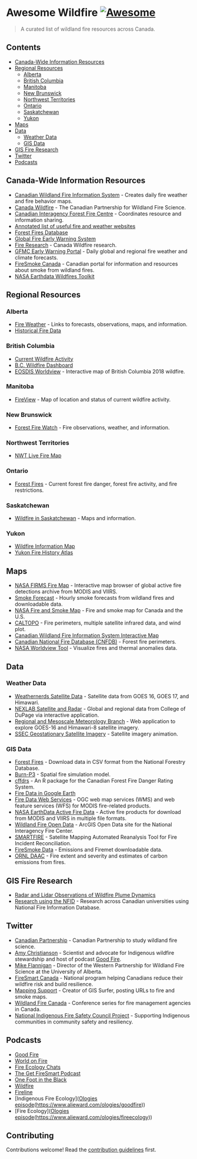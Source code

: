 # Awesome Wildfire [![Awesome](https://awesome.re/badge.svg)](https://awesome.re)

> A curated list of wildland fire resources across Canada.

## Contents

- [Canada-Wide Information Resources](#canada-wide-information-resources)
- [Regional Resources](#regional-resources)
  - [Alberta](#alberta)
  - [British Columbia](#british-columbia)
  - [Manitoba](#manitoba)
  - [New Brunswick](#new-brunswick)
  - [Northwest Territories](#northwest-territories)
  - [Ontario](#ontario)
  - [Saskatchewan](#saskatchewan)
  - [Yukon](#yukon)
- [Maps](#maps)
- [Data](#data)
  - [Weather Data](#weather-data)
  - [GIS Data](#gis-data)
- [GIS Fire Research](#gis-fire-research)
- [Twitter](#twitter)
- [Podcasts](#podcasts)

## Canada-Wide Information Resources

- [Canadian Wildland Fire Information System](https://cwfis.cfs.nrcan.gc.ca/home) - Creates daily fire weather and fire behavior maps.
- [Canada Wildfire](https://www.canadawildfire.org/) - The Canadian Partnership for Wildland Fire Science.
- [Canadian Interagency Forest Fire Centre](https://www.ciffc.ca/index.php/) - Coordinates resource and information sharing.
- [Annotated list of useful fire and weather websites](https://73c61686-1630-4745-842c-cf3169c8dadc.filesusr.com/ugd/90df79_bd193b3491c94e1188f49ccfdd1aa536.pdf)
- [Forest Fires Database](http://nfdp.ccfm.org/en/data/fires.php)
- [Global Fire Early Warning System](https://gfmc.online/gwfews/index-12.html)
- [Fire Research](https://www.canadawildfire.org/research) - Canada Wildfire research.
- [GFMC Early Warning Portal](https://gfmc.online/fwf/fwf.html) - Daily global and regional fire weather and climate forecasts.
- [FireSmoke Canada](https://firesmoke.ca/) - Canadian portal for information and resources about smoke from wildland fires.
- [NASA Earthdata Wildfires Toolkit](https://earthdata.nasa.gov/learn/toolkits/wildfires)

## Regional Resources

### Alberta

- [Fire Weather](https://wildfire.alberta.ca/wildfire-status/fire-weather/default.aspx) - Links to forecasts, observations, maps, and information.
- [Historical Fire Data](https://wildfire.alberta.ca/resources/historical-data/default.aspx)

### British Columbia

- [Current Wildfire Activity](https://www2.gov.bc.ca/gov/content/safety/wildfire-status/wildfire-situation)
- [B.C. Wildfire Dashboard](https://governmentofbc.maps.arcgis.com/apps/opsdashboard/index.html#/f0ac328d88c74d07aa2ee385abe2a41b)
- [EOSDIS Worldview](https://worldview.earthdata.nasa.gov/?v=-150.93631888618643,27.400561971879853,-83.36428046569551,60.37712447187985&l=Reference_Labels_15m,Reference_Features_15m,Coastlines_15m(hidden),VIIRS_SNPP_CorrectedReflectance_TrueColor(hidden),MODIS_Aqua_CorrectedReflectance_TrueColor(hidden),MODIS_Terra_CorrectedReflectance_TrueColor&lg=false&tr=california_british_columbia_wildfires_summer_2018&t=2018-08-17-T00%3A00%3A00Z) - Interactive map of British Columbia 2018 wildfire. 

### Manitoba

- [FireView](https://www.gov.mb.ca/sd/fire/Fire-Maps/fireview/fireview.html) - Map of location and status of current wildfire activity.

### New Brunswick

- [Forest Fire Watch](https://www2.gnb.ca/content/gnb/en/news/public_alerts/forest_fire_watch.html) - Fire observations, weather, and information.

### Northwest Territories

- [NWT Live Fire Map](https://www.enr.gov.nt.ca/en/easymap)

### Ontario

- [Forest Fires](https://www.ontario.ca/page/forest-fires) - Current forest fire danger, forest fire activity, and fire restrictions.

### Saskatchewan

- [Wildfire in Saskatchewan](https://www.saskatchewan.ca/residents/environment-public-health-and-safety/wildfire-in-saskatchewan) - Maps and information.

### Yukon

- [Wildfire Information Map](https://arcg.is/KC8bO)
- [Yukon Fire History Atlas](https://emrlibrary.gov.yk.ca/maps/fire-history-atlas/html/main/Download.html)

## Maps

- [NASA FIRMS Fire Map](https://firms.modaps.eosdis.nasa.gov/map/#d:2020-09-24..2020-09-25;@0.0,0.0,3z) - Interactive map browser of global active fire detections archive from MODIS and VIIRS.
- [Smoke Forecast](https://firesmoke.ca/forecasts/current/) - Hourly smoke forecasts from wildland fires and downloadable data.
- [NASA Fire and Smoke Map](https://fire.airnow.gov/) - Fire and smoke map for Canada and the U.S.
- [CALTOPO](https://caltopo.com) - Fire perimeters, multiple satellite infrared data, and wind plot.
- [Canadian Wildland Fire Information System Interactive Map](https://cwfis.cfs.nrcan.gc.ca/interactive-map)
- [Canadian National Fire Database (CNFDB)](https://cwfis.cfs.nrcan.gc.ca/ha/nfdb) - Forest fire perimeters.
- [NASA Worldview Tool](https://worldview.earthdata.nasa.gov/?v=-260.0062190517805,-134.34633982454613,272.17856099142125,125.37092001945388&l=MODIS_Aqua_Thermal_Anomalies_All(hidden),VIIRS_SNPP_Thermal_Anomalies_375m_Night(hidden),VIIRS_SNPP_Thermal_Anomalies_375m_Day(hidden),MODIS_Terra_Thermal_Anomalies_All,MODIS_Combined_Thermal_Anomalies_All(hidden),Reference_Labels_15m(hidden),Reference_Features_15m(hidden),Coastlines_15m,VIIRS_SNPP_CorrectedReflectance_TrueColor(hidden),MODIS_Aqua_CorrectedReflectance_TrueColor(hidden),MODIS_Terra_CorrectedReflectance_TrueColor&lg=false&t=2019-07-08-T00%3A00%3A00Z) - Visualize fires and thermal anomalies data.

## Data

### Weather Data

- [Weathernerds Satellite Data](https://www.weathernerds.org/satellite/?initsatsrc=On&initsatname=GOES16&initsattype=ir&initcscheme=ir1&initimdimx=1050&initimdimy=583&initrange=79.000000000000:-145.000000000000:35.000000000000:-50.000000000000&initloop=False&initnframes=20&initlightning16=On&initlightning17=Off&initltngfed=Off&initltngtoe=Off&initinterstates=On&initwarnings=On&initlatlon=Off&initascata=Off&initascatb=Off&initascatc=Off&initascatamba=Off&initascatambb=Off&initascatambc=Off&initsst=Off) - Satellite data from GOES 16, GOES 17, and Himawari.
- [NEXLAB Satellite and Radar](https://weather.cod.edu/satrad/) - Global and regional data from College of DuPage via interactive application.
- [Regional and Mesoscale Meteorology Branch](https://rammb-slider.cira.colostate.edu/?sat=goes-16&z=0&im=12&ts=1&st=0&et=0&speed=130&motion=loop&map=1&lat=0&opacity%5B0%5D=1&hidden%5B0%5D=0&pause=0&slider=-1&hide_controls=0&mouse_draw=0&follow_feature=0&follow_hide=0&s=rammb-slider&sec=full_disk&p%5B0%5D=geocolor&x=10848&y=10848) - Web application to explore GOES-16 and Himawari-8 satellite imagery.
- [SSEC Geostationary Satellite Imagery](https://www.ssec.wisc.edu/data/geo/#/animation?satellite=goes-16-17-comp&end_datetime=latest&n_images=48&coverage=mollweide&channel=14&image_quality=gif&anim_method=javascript) - Satellite imagery animation.

### GIS Data

- [Forest Fires](http://nfdp.ccfm.org/en/download.php) - Download data in CSV format from the National Forestry Database.
- [Burn-P3](https://www.canadawildfire.org/burn-p3-english) - Spatial fire simulation model.
- [cffdrs](https://www.canadawildfire.org/cffdrs-r-package) - An R package for the Canadian Forest Fire Danger Rating System.
- [Fire Data in Google Earth](https://fsapps.nwcg.gov/googleearth.php)
- [Fire Data Web Services](https://fsapps.nwcg.gov/afm/wms.php) - OGC web map services (WMS) and web feature services (WFS) for MODIS fire-related products.
- [NASA EarthData Active Fire Data](https://earthdata.nasa.gov/earth-observation-data/near-real-time/firms/active-fire-data) - Active fire products for download from MODIS and VIIRS in multiple file formats.
- [Wildland Fire Open Data](https://data-nifc.opendata.arcgis.com/) - ArcGIS Open Data site for the National Interagency Fire Center.
- [SMARTFIRE](https://firesmoke.ca/smartfire/) - Satellite Mapping Automated Reanalysis Tool for Fire Incident Reconciliation.
- [FireSmoke Data](https://firesmoke.ca/data/) - Emissions and Firemet downloadable data.
- [ORNL DAAC](https://daac.ornl.gov/cgi-bin/theme_dataset_lister.pl?theme_id=8) - Fire extent and severity and estimates of carbon emissions from fires.

## GIS Fire Research

- [Radar and Lidar Observations of Wildfire Plume Dynamics](https://frg.berkeley.edu/radar-and-lidar-observations-of-wildfire-plume-dynamics/)
- [Research using the NFID](http://nfidcanada.ca/project-status/) - Research across Canadian universities using National Fire Information Database.

## Twitter

- [Canadian Partnership](https://twitter.com/CanadaWildfire) - Canadian Partnership to study wildland fire science.
- [Amy Christianson](https://twitter.com/ChristiansonAmy) - Scientist and advocate for Indigenous wildfire stewardship and host of podcast [Good Fire](https://yourforestpodcast.com/good-fire-podcast).
- [Mike Flannigan](https://twitter.com/mikeflannigan) - Director of the Western Partnership for Wildland Fire Science at the University of Alberta.
- [FireSmart Canada](https://twitter.com/FireSmartCanada) - National program helping Canadians reduce their wildfire risk and build resilience.
- [Mapping Support](https://twitter.com/MappingSupport) - Creator of GIS Surfer, posting URLs to fire and smoke maps.
- [Wildland Fire Canada](https://twitter.com/wildlandfirecan) - Conference series for fire management agencies in Canada.
- [National Indigenous Fire Safety Council Project](https://twitter.com/NIFSC_CA) - Supporting Indigenous communities in community safety and resiliency.

## Podcasts

- [Good Fire](https://yourforestpodcast.com/good-fire-podcast)
- [World on Fire](https://www.cbc.ca/listen/cbc-podcasts/422-world-on-fire)
- [Fire Ecology Chats](https://fireecology.org/feco-podcast)
- [The Get FireSmart Podcast](https://www.getinvolved.rdn.ca/rdn-wildfire-resiliency/news_feed/introducing-the-get-firesmart-podcast)
- [One Foot in the Black](https://www.kswild.org/one-foot-in-the-black-podcast)
- [Wildfire](https://podtail.com/podcast/wildfire/)
- [Fireline](https://www.firelinepodcast.org/)
- [Indigenous Fire Ecology]([Ologies episode](https://www.alieward.com/ologies)(https://www.alieward.com/ologies/goodfire))
- [Fire Ecology]([Ologies episode](https://www.alieward.com/ologies)(https://www.alieward.com/ologies/fireecology))

## Contributing

Contributions welcome! Read the [contribution guidelines](https://github.com/ubc-lib-geo/awesome-wildland-fire-resources/blob/main/contributing.md) first.
